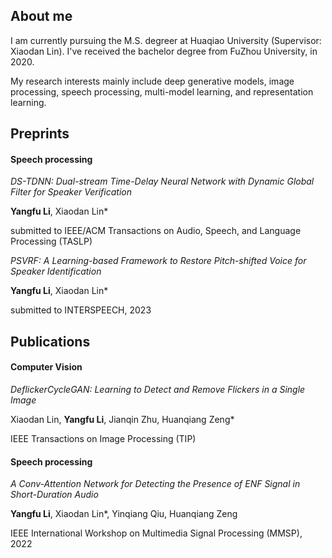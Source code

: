 <!DOCTYPE html>
<html>
<body>
<h2>About me</h2>
<hr style="height:3px;border:none;border-top:1px solid #555555;" />
<p>I am currently pursuing the M.S. degreer at Huaqiao University (Supervisor: Xiaodan Lin). I've received the bachelor degree from FuZhou University, in 2020.</p>

<p>My research interests mainly include deep generative models, image processing, speech processing, multi-model learning, and representation learning.</p>
<h2>Preprints</h2>
<h4>Speech processing</h4>
<hr style="height:3px;border:none;border-top:1px solid #555555;" />
<i>DS-TDNN: Dual-stream Time-Delay Neural Network with Dynamic Global Filter for Speaker Verification</i>
<p><b>Yangfu Li</b>, Xiaodan Lin*</p>
<p>submitted to IEEE/ACM Transactions on Audio, Speech, and Language Processing (TASLP)</p>

<i>PSVRF: A Learning-based Framework to Restore Pitch-shifted Voice for Speaker Identification</i>
<p><b>Yangfu Li</b>, Xiaodan Lin*</p>
<p>submitted to INTERSPEECH, 2023 </p>
 
<h2>Publications</h2>
<hr style="height:3px;border:none;border-top:1px solid #555555;" />
<h4>Computer Vision</h4>
<i>DeflickerCycleGAN: Learning to Detect and Remove Flickers in a Single Image</i>
<p>Xiaodan Lin, <b>Yangfu Li</b>, Jianqin Zhu, Huanqiang Zeng*</p>
<p>IEEE Transactions on Image Processing (TIP)</p>  
  
<h4>Speech processing</h4>
<i>A Conv-Attention Network for Detecting the Presence of ENF Signal in Short-Duration Audio</i>
<p><b>Yangfu Li</b>, Xiaodan Lin*, Yinqiang Qiu, Huanqiang Zeng</p>
<p>IEEE International Workshop on Multimedia Signal Processing (MMSP), 2022</p>
  
</body>
</html>


